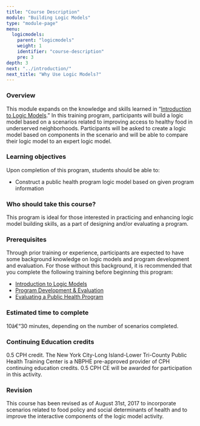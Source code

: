 ```yaml
---
title: "Course Description"
module: "Building Logic Models"
type: "module-page"
menu:
  logicmodels:
    parent: "logicmodels"
    weight: 1
    identifier: "course-description"
    pre: 3
depth: 3
next: "../introduction/"
next_title: "Why Use Logic Models?"
---
```

<div class="logicmodels"><div class="pageblock"><h3>Overview</h3><p>This module expands on the knowledge and skills learned in “<a href="http://www.phtc-online.org/catalog/LM/" target="_blank">Introduction to Logic Models</a>.” In this training program, participants will build a logic model based on a scenarios related to improving access to healthy food in underserved neighborhoods. Participants will be asked to create a logic model based on components in the scenario and will be able to compare their logic model to an expert logic model.</p>
</div><div class="pageblock"><h3>Learning objectives</h3><p>Upon completion of this program, students should be able to: </p>
<ul>
<li>Construct a public health program logic model based on given program information</li>
</ul>
</div><div class="pageblock"><h3>Who should take this course?</h3><p>This program is ideal for those interested in practicing and enhancing logic model building skills, as a part of designing and/or evaluating a program.</p>
</div><div class="pageblock"><h3>Prerequisites</h3><p>Through prior training or experience, participants are expected to have some background knowledge on logic models and program development and evaluation. For those without this background, it is recommended that you complete the following training before beginning this program:</p>
<ul>
<li><a href="http://www.phtc-online.org/catalog/LM/" target="_blank">Introduction to Logic Models</a></li>
<li><a href="http://www.phtc-online.org/catalog/PE/" target="_blank">Program Development & Evaluation</a></li>
<li><a href="http://www.phtc-online.org/catalog/ev/" target="_blank">Evaluating a Public Health Program</a></li>
</ul>
</div><div class="pageblock"><h3>Estimated time to complete</h3><p>10â€“30 minutes, depending on the number of scenarios completed.</p>
</div><div class="pageblock"><h3>Continuing Education credits</h3><p>0.5 CPH credit. The New York City-Long Island-Lower Tri-County Public Health Training Center is a NBPHE pre-approved provider of CPH continuing education credits. 0.5 CPH CE will be awarded for participation in this activity.</p>
</div><div class="pageblock"><h3>Revision</h3><p>This course has been revised as of August 31st, 2017 to incorporate scenarios related to food policy and social determinants of health and to improve the interactive components of the logic model activity.</p>
</div></div>